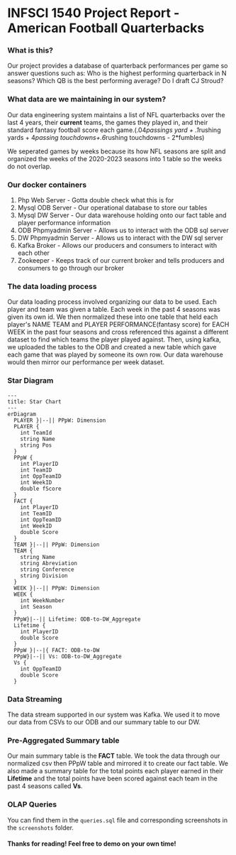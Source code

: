 # INFSCI 1540 Project Report - American Football Quarterbacks

### What is this?
Our project provides a database of quarterback performances per game so answer questions such as: Who is the highest performing quarterback in N seasons? Which QB is the best performing average? Do I draft CJ Stroud?

### What data are we maintaining in our system?
Our data engineering system maintains a list of NFL quarterbacks over the last 4 years, their **current** teams, the games they played in, and their standard fantasy football score each game.(.04*passings yard + .1*rushing yards + 4*passing touchdowns+.6*rushing touchdowns - 2*fumbles)

We seperated games by weeks because its how NFL seasons are split and organized the weeks of the 2020-2023 seasons into 1 table so the weeks do not overlap.

### Our docker containers
1. Php Web Server - Gotta double check what this is for
2. Mysql ODB Server - Our operational database to store our tables
3. Mysql DW Server - Our data warehouse holding onto our fact table and player performance information
4. ODB Phpmyadmin Server - Allows us to interact with the ODB sql server
5. DW Phpmyadmin Server - Allows us to interact with the DW sql server
6. Kafka Broker - Allows our producers and consumers to interact with each other
7. Zookeeper - Keeps track of our current broker and tells producers and consumers to go through our broker

### The data loading process
Our data loading process involved organizing our data to be used. Each player and team was given a table. Each week in the past 4 seasons was given its own id. We then normalized these into one table that held each player's NAME TEAM and PLAYER PERFORMANCE(fantasy score) for EACH WEEK in the past four seasons and cross referenced this against a different dataset to find which teams the player played against. Then, using kafka, we uploaded the tables to the ODB and created a new table which gave each game that was played by someone its own row. Our data warehouse would then mirror our performance per week dataset.

### Star Diagram
```mermaid
---
title: Star Chart
---
erDiagram
  PLAYER }|--|| PPpW: Dimension
  PLAYER {
    int TeamId
    string Name
    string Pos
  }
  PPpW {
    int PlayerID
    int TeamID
    int OppTeamID
    int WeekID
    double fScore
  }
  FACT {
    int PlayerID
    int TeamID
    int OppTeamID
    int WeekID
    double Score
  }
  TEAM }|--|| PPpW: Dimension
  TEAM {
    string Name
    string Abreviation
    string Conference
    string Division
  }
  WEEK }|--|| PPpW: Dimension
  WEEK {
    int WeekNumber
    int Season
  }
  PPpW}|--|| Lifetime: ODB-to-DW_Aggregate
  Lifetime {
    int PlayerID
    double Score
  }
  PPpW }|--|{ FACT: ODB-to-DW
  PPpW}|--|| Vs: ODB-to-DW_Aggregate
  Vs {
    int OppTeamID
    double Score
  }
```

### Data Streaming
The data stream supported in our system was Kafka. We used it to move our data from CSVs to our ODB and our summary table to our DW.

### Pre-Aggregated Summary table
Our main summary table is the **FACT** table. We took the data through our normalized csv then PPpW table and mirrored it to create our fact table. We also made a summary table for the total points each player earned in their **Lifetime** and the total points have been scored against each team in the past 4 seasons called **Vs**.

### OLAP Queries
You can find them in the `queries.sql` file and corresponding screenshots in the `screenshots` folder.

#### Thanks for reading! Feel free to demo on your own time!
